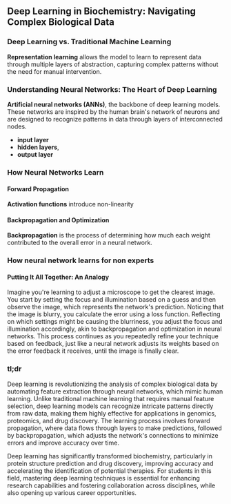 ## Deep Learning in Biochemistry: Navigating Complex Biological Data

### Deep Learning vs. Traditional Machine Learning

**Representation learning**  allows the model to learn to represent data through multiple layers of abstraction, capturing complex patterns without the need for manual intervention. 
### Understanding Neural Networks: The Heart of Deep Learning

**Artificial neural networks (ANNs)**, the backbone of deep learning models. These networks are inspired by the human brain's network of neurons and are designed to recognize patterns in data through layers of interconnected nodes.

- **input layer**‌
- **hidden layers**,
- **output layer** 
### How Neural Networks Learn


#### Forward Propagation

**Activation functions** introduce non-linearity

#### Backpropagation and Optimization

**Backpropagation** is the process of determining how much each weight contributed to the overall error in a neural network. 


### How neural network learns for non experts



#### Putting It All Together: An Analogy

Imagine you're learning to adjust a microscope to get the clearest image. You start by setting the focus and illumination based on a guess and then observe the image, which represents the network's prediction. Noticing that the image is blurry, you calculate the error using a loss function. Reflecting on which settings might be causing the blurriness, you adjust the focus and illumination accordingly, akin to backpropagation and optimization in neural networks. This process continues as you repeatedly refine your technique based on feedback, just like a neural network adjusts its weights based on the error feedback it receives, until the image is finally clear.


### tl;dr
Deep learning is revolutionizing the analysis of complex biological data by automating feature extraction through neural networks, which mimic human learning. Unlike traditional machine learning that requires manual feature selection, deep learning models can recognize intricate patterns directly from raw data, making them highly effective for applications in genomics, proteomics, and drug discovery. The learning process involves forward propagation, where data flows through layers to make predictions, followed by backpropagation, which adjusts the network's connections to minimize errors and improve accuracy over time.

Deep learning has significantly transformed biochemistry, particularly in protein structure prediction and drug discovery, improving accuracy and accelerating the identification of potential therapies. For students in this field, mastering deep learning techniques is essential for enhancing research capabilities and fostering collaboration across disciplines, while also opening up various career opportunities.